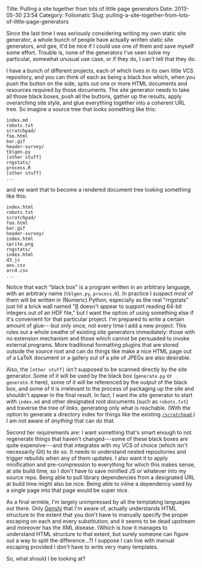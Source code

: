 Title: Pulling a site together from lots of little page generators
Date: 2013-05-30 23:54
Category: Foliomatic
Slug: pulling-a-site-together-from-lots-of-little-page-generators

Since the last time I was seriously considering writing my own static
site generator, a whole bunch of people have actually written static
site generators, and gee, it'd be nice if I could use one of them and
save myself some effort. Trouble is, none of the generators I've seen
solve my particular, somewhat unusual use case, or if they do, I can't
tell that they do.

I have a bunch of different projects, each of which lives in its own
little VCS repository, and you can think of each as being a black box
which, when you push the button on the side, spits out one or more
HTML documents and resources required by those documents. The site
generator needs to take all those black boxes, push all the buttons,
gather up the results, apply overarching site style, and glue
everything together into a coherent URL tree. So imagine a source tree
that looks something like this:

    index.md
    robots.txt
    scratchpad/
    foo.html
    bar.gif
    header-survey/
    tblgen.py
    [other stuff]
    rngstats/
    process.R
    [other stuff]
    ...

and we want that to become a rendered document tree looking something
like this:

    index.html
    robots.txt
    scratchpad/
    foo.html
    bar.gif
    header-survey/
    index.html
    sprite.png
    rngstats/
    index.html
    d3.js
    aes.csv
    arc4.csv
    ...

Notice that each "black box" is a program written in an arbitrary
language, with an arbitrary name (`tblgen.py`, `process.R`). In
practice I suspect most of them will be written in (Numeric) Python,
especially as the real "rngstats" just hit a brick wall named
"[R](http://r-project.org/) doesn't appear to support reading 64-bit
integers out of an HDF file," but I want the option of using something
else if it's convenient for that particular project. I'm prepared to
write a certain amount of glue---but only once, not every time I add a
new project. This rules out a whole swathe of existing site generators
immediately: those with no extension mechanism and those which cannot
be persuaded to invoke external programs. More traditional formatting
plugins that are stored outside the source root and can do things like
make a nice HTML page out of a LaTeX document or a gallery out of a
pile of JPEGs are also desirable.

Also, the `[other stuff]` *isn't* supposed to be scanned directly by
the site generator. Some of it will be used by the black box
(`generate.py` or `generate.R` here), some of it will be referenced by
the *output* of the black box, and some of it is irrelevant to the
process of packaging up the site and shouldn't appear in the final
result. In fact, I want the site generator to start with `index.md`
and other designated root documents (such as `robots.txt`) and
traverse the tree of *links*, generating only what is reachable. (With
the option to generate a directory index for things like the existing
[`/scratchpad`](/scratchpad).) I am not aware of *anything* that can
do that.

Second tier requirements are: I want something that's smart enough to
not regenerate things that haven't changed---some of these black boxes
are quite expensive---and that integrates with my VCS of choice (which
isn't necessarily Git) to do so. It needs to understand nested
repositories and trigger rebuilds when any of them updates. I also
want it to apply minification and pre-compression to everything for
which this makes sense, at site build time, so I don't have to save
minified JS or whatever into my source repo. Being able to pull
library dependencies from a designated URL at build time might also be
nice.  Being able to inline a dependency used by a single page into
that page would be super nice.

As a final wrinkle, I'm largely unimpressed by all the templating
languages out there. Only [Genshi](http://genshi.edgewall.org/) that
I'm aware of, actually understands HTML structure to the extent that
you don't have to manually specify the proper escaping on each and
every substitution; and it seems to be dead upstream and moreover has
the XML disease. (Which is *how* it manages to understand HTML
structure to that extent, but surely someone can figure out a way to
split the difference...?) I suppose I can live with manual escaping
provided I don't have to write very many templates.

So, what should I be looking at?
